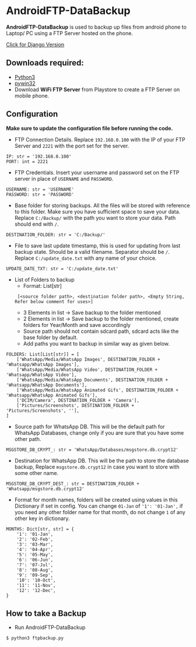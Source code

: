 # AndroidFTP-DataBackup

**AndroidFTP-DataBackup** is used to backup up files from android phone to Laptop/ PC using a FTP Server hosted on the phone. 

[Click for Django Version](https://github.com/SanketRevankar/AndroidFTP-DataBackup/tree/ftp-backup-django)

## Downloads required:
- [Python3](https://www.python.org/downloads/)
- [pywin32](https://pypi.org/project/pywin32/)
- Download **WiFi FTP Server** from Playstore to create a FTP Server on mobile phone.

## Configuration
**Make sure to update the configuration file before running the code.**

 - FTP Connection Details. Replace `192.168.0.100` with the IP of your FTP Server and `2221`
 with the port set for the server.
```
IP: str = '192.168.0.100'
PORT: int = 2221
```

- FTP Credentials. Insert your username and password set on the FTP server in place of
`USERNAME` and `PASSWORD`.
```
USERNAME: str = 'USERNAME'
PASSWORD: str = 'PASSWORD'
```

- Base folder for storing backups. All the files will be stored with reference to this folder.
Make sure you have sufficient space to save your data. Replace `C:/Backup/` with the path
you want to store your data. Path should end with `/`.
```
DESTINATION_FOLDER: str = 'C:/Backup/'
```

- File to save last update timestamp, this is used for updating from last backup state.
Should be a valid filename. Separator should be `/`. Replace `C:/update_date.txt` with any name
of your choice.
```
UPDATE_DATE_TXT: str = 'C:/update_date.txt'
```

- List of Folders to backup
    - Format: List[str]
    ```
     [<source folder path>, <destination folder path>, <Empty String, Refer below comment for uses>]
    ```
    - 3 Elements in list -> Save backup to the folder mentioned
    - 2 Elements in list -> Save backup to the folder mentioned, 
    create folders for Year/Month and save accordingly
    - Source path should not contain sdcard path, sdcard acts like the base folder by default.
    - Add paths you want to backup in similar way as given below.
```
FOLDERS: List[List[str]] = [
    ['WhatsApp/Media/WhatsApp Images', DESTINATION_FOLDER + 'Whatsapp/WhatsApp Images'],
    ['WhatsApp/Media/WhatsApp Video', DESTINATION_FOLDER + 'Whatsapp/WhatsApp Video'],
    ['WhatsApp/Media/WhatsApp Documents', DESTINATION_FOLDER + 'Whatsapp/WhatsApp Documents'],
    ['WhatsApp/Media/WhatsApp Animated Gifs', DESTINATION_FOLDER + 'Whatsapp/WhatsApp Animated Gifs'],
    ['DCIM/Camera', DESTINATION_FOLDER + 'Camera'],
    ['Pictures/Screenshots', DESTINATION_FOLDER + 'Pictures/Screenshots', ''],
]
```

- Source path for WhatsApp DB. This will be the default path for WhatsApp Databases, change 
only if you are sure that you have some other path.
```
MSGSTORE_DB_CRYPT_: str = 'WhatsApp/Databases/msgstore.db.crypt12'
```

- Destination for WhatsApp DB. This will be the path to store the database backup, 
Replace `msgstore.db.crypt12` in case you want to store with some other name.
```
MSGSTORE_DB_CRYPT_DEST_: str = DESTINATION_FOLDER + 'Whatsapp/msgstore.db.crypt12'
```

- Format for month names, folders will be created using values in this Dictionary if set in 
config. You can change `01-Jan` of `'1': '01-Jan',` if you need any other folder name for
that month, do not change `1` of any other key in dictionary.
```
MONTHS: Dict[str, str] = {
    '1': '01-Jan',
    '2': '02-Feb',
    '3': '03-Mar',
    '4': '04-Apr',
    '5': '05-May',
    '6': '06-Jun',
    '7': '07-Jul',
    '8': '08-Aug',
    '9': '09-Sep',
    '10': '10-Oct',
    '11': '11-Nov',
    '12': '12-Dec',
}
```

## How to take a Backup

- Run AndroidFTP-DataBackup
```
$ python3 ftpbackup.py
```
